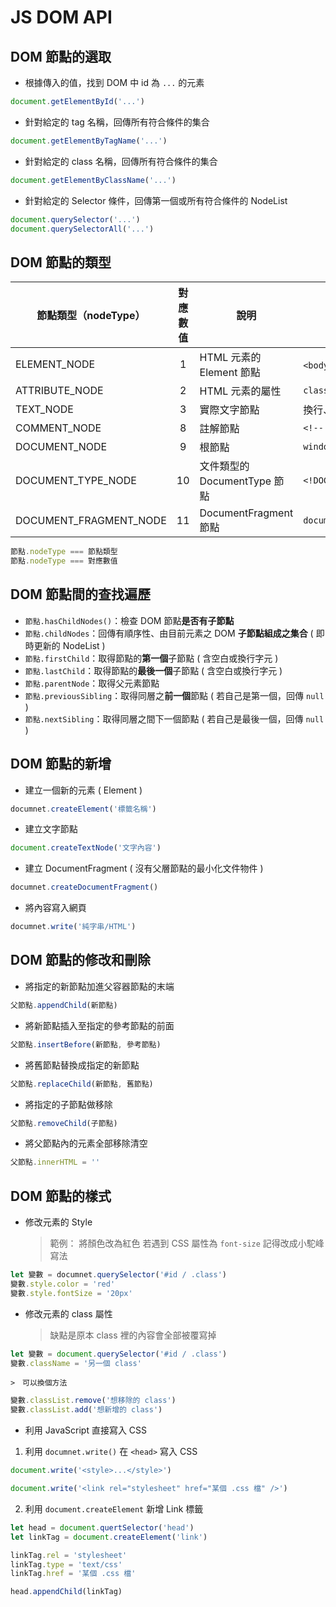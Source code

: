 # JS DOM API

## DOM 節點的選取
- 根據傳入的值，找到 DOM 中 id 為 `...` 的元素
```javascript
document.getElementById('...')
```
- 針對給定的 tag 名稱，回傳所有符合條件的集合
```javascript
document.getElementByTagName('...')
```
- 針對給定的 class 名稱，回傳所有符合條件的集合
```javascript
document.getElementByClassName('...')
```
- 針對給定的 Selector 條件，回傳第一個或所有符合條件的 NodeList
```javascript
document.querySelector('...')
document.querySelectorAll('...')
```

## DOM 節點的類型

| 節點類型（nodeType） | 對應數值 | 說明 | 範例 |
| --- | :---: | --- | --- |
| ELEMENT_NODE | 1 | HTML 元素的 Element 節點 | `<body>`、`<a>` |
| ATTRIBUTE_NODE | 2 | HTML 元素的屬性 | `class="funEdges"` |
| TEXT_NODE | 3 | 實際文字節點 | 換行、空格 |
| COMMENT_NODE | 8 | 註解節點 | `<!-- something -->` |
| DOCUMENT_NODE | 9 | 根節點 | `window.document` |
| DOCUMENT_TYPE_NODE | 10 | 文件類型的 DocumentType 節點 | `<!DOCTYPE html>` |
| DOCUMENT_FRAGMENT_NODE | 11 | DocumentFragment 節點 | `document.createDocumentFragment()` |


```javascript
節點.nodeType === 節點類型
節點.nodeType === 對應數值
```

## DOM 節點間的查找遍歷
* `節點.hasChildNodes()`：檢查 DOM 節點**是否有子節點**
* `節點.childNodes`：回傳有順序性、由目前元素之 DOM **子節點組成之集合** ( 即時更新的 NodeList )
* `節點.firstChild`：取得節點的**第一個**子節點 ( 含空白或換行字元 )
* `節點.lastChild`：取得節點的**最後一個**子節點 ( 含空白或換行字元 )
* `節點.parentNode`：取得父元素節點
* `節點.previousSibling`：取得同層之**前一個**節點 ( 若自己是第一個，回傳 `null` )
* `節點.nextSibling`：取得同層之間下一個節點 ( 若自己是最後一個，回傳 `null` )

## DOM 節點的新增
- 建立一個新的元素 ( Element )
```javascript
documnet.createElement('標籤名稱')
```
- 建立文字節點
```javascript
document.createTextNode('文字內容')
```
- 建立 DocumentFragment ( 沒有父層節點的最小化文件物件 )
```javascript
documnet.createDocumentFragment()
```
- 將內容寫入網頁
```javascript
documnet.write('純字串/HTML')
```

## DOM 節點的修改和刪除
- 將指定的新節點加進父容器節點的末端
```javascript
父節點.appendChild(新節點)
```
- 將新節點插入至指定的參考節點的前面
```javascript
父節點.insertBefore(新節點, 參考節點)
```
- 將舊節點替換成指定的新節點
```javascript
父節點.replaceChild(新節點, 舊節點)
```
- 將指定的子節點做移除
```javascript
父節點.removeChild(子節點)
```
- 將父節點內的元素全部移除清空
```javascript
父節點.innerHTML = ''
```
## DOM 節點的樣式
- 修改元素的 Style
    > 範例：
    > 將顏色改為紅色
    > 若遇到 CSS 屬性為 `font-size` 記得改成小駝峰寫法
```javascript
let 變數 = documnet.querySelector('#id / .class')
變數.style.color = 'red'
變數.style.fontSize = '20px'
```
- 修改元素的 class 屬性
    > 缺點是原本 class 裡的內容會全部被覆寫掉
```javascript
let 變數 = document.querySelector('#id / .class')
變數.className = '另一個 class'
```
    >　可以換個方法
```javascript
變數.classList.remove('想移除的 class')
變數.classList.add('想新增的 class')
```
- 利用 JavaScript 直接寫入 CSS
1. 利用 `documnet.write()` 在 `<head>` 寫入 CSS
```javascript
document.write('<style>...</style>')
``` 
```javascript
document.write('<link rel="stylesheet" href="某個 .css 檔" />')
```
2. 利用 `document.createElement` 新增 Link 標籤
```javascript
let head = document.quertSelector('head')
let linkTag = document.createElement('link')

linkTag.rel = 'stylesheet'
linkTag.type = 'text/css'
linkTag.href = '某個 .css 檔'

head.appendChild(linkTag)
```

